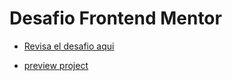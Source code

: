 # Desafio Frontend Mentor

- [Revisa el desafio aqui](https://www.frontendmentor.io/challenges/ecommerce-product-page-UPsZ9MJp6)

- [preview project]()